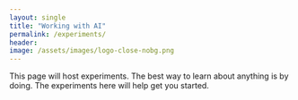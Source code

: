 ```yaml
---
layout: single
title: "Working with AI"
permalink: /experiments/
header:
image: /assets/images/logo-close-nobg.png
---
```


This page will host experiments. The best way to learn about anything is by doing. The experiments here will help get you started.

